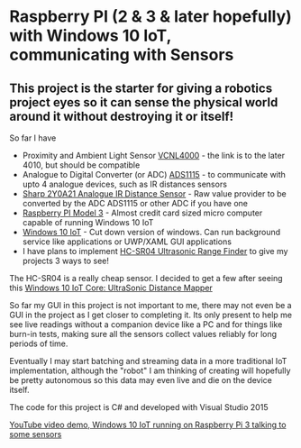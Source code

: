 # Raspberry PI (2 & 3 & later hopefully) with Windows 10 IoT, communicating with Sensors


## This project is the starter for giving a robotics project eyes so it can sense the physical world around it without destroying it or itself!
So far I have 
* Proximity and Ambient Light Sensor [VCNL4000](https://www.adafruit.com/products/466) - the link is to the later 4010, but should be compatible
* Analogue to Digital Converter (or ADC) [ADS1115](https://www.adafruit.com/products/1085) - to communicate with upto 4 analogue devices, such as IR distances sensors
* [Sharp 2Y0A21 Analogue IR Distance Sensor](https://www.sparkfun.com/products/242) - Raw value provider to be converted by the ADC ADS1115 or other ADC if you have one
* [Raspberry PI Model 3](https://www.raspberrypi.org/products/raspberry-pi-3-model-b/) - Almost credit card sized micro computer capable of running Windows 10 IoT
* [Windows 10 IoT](https://ms-iot.github.io/content/en-US/Downloads.htm) - Cut down version of windows. Can run background service like applications or UWP/XAML GUI applications
* I have plans to implement [HC-SR04 Ultrasonic Range Finder](http://www.instructables.com/id/Simple-Arduino-and-HC-SR04-Example/) to give my projects 3 ways to see!

The HC-SR04 is a really cheap sensor. I decided to get a few after seeing this [Windows 10 IoT Core: UltraSonic Distance Mapper](https://www.hackster.io/AnuragVasanwala/windows-10-iot-core-ultrasonic-distance-mapper-d94d63)

So far my GUI in this project is not important to me, there may not even be a GUI in the project as I get closer to completing it. Its only present to help me see live readings without a companion device
like a PC and for things like burn-in tests, making sure all the sensors collect values reliably for long periods of time.

Eventually I may start batching and streaming data in a more traditional IoT implementation, although the "robot" I am thinking of creating will hopefully
be pretty autonomous so this data may even live and die on the device itself.

The code for this project is C# and developed with Visual Studio 2015

[YouTube video demo, Windows 10 IoT running on Raspberry Pi 3 talking to some sensors](https://www.youtube.com/watch?v=rdkE51hjHU8)

